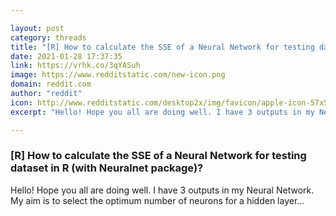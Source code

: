 ```yaml
---

layout: post
category: threads
title: "[R] How to calculate the SSE of a Neural Network for testing dataset in R (with Neuralnet package)?"
date: 2021-01-28 17:37:35
link: https://vrhk.co/3qYASuh
image: https://www.redditstatic.com/new-icon.png
domain: reddit.com
author: "reddit"
icon: http://www.redditstatic.com/desktop2x/img/favicon/apple-icon-57x57.png
excerpt: "Hello! Hope you all are doing well. I have 3 outputs in my Neural Network. My aim is to select the optimum number of neurons for a hidden layer..."

---
```


### [R] How to calculate the SSE of a Neural Network for testing dataset in R (with Neuralnet package)?

Hello! Hope you all are doing well. I have 3 outputs in my Neural Network. My aim is to select the optimum number of neurons for a hidden layer...